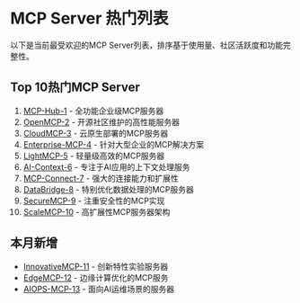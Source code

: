 # MCP Server 热门列表

以下是当前最受欢迎的MCP Server列表，排序基于使用量、社区活跃度和功能完整性。

## Top 10热门MCP Server

1. [MCP-Hub-1](server-001.md) - 全功能企业级MCP服务器
2. [OpenMCP-2](server-002.md) - 开源社区维护的高性能服务器
3. [CloudMCP-3](server-003.md) - 云原生部署的MCP服务器
4. [Enterprise-MCP-4](server-004.md) - 针对大型企业的MCP解决方案
5. [LightMCP-5](server-005.md) - 轻量级高效的MCP服务器
6. [AI-Context-6](server-006.md) - 专注于AI应用的上下文处理服务
7. [MCP-Connect-7](server-007.md) - 强大的连接能力和扩展性
8. [DataBridge-8](server-008.md) - 特别优化数据处理的MCP服务器
9. [SecureMCP-9](server-009.md) - 注重安全性的MCP实现
10. [ScaleMCP-10](server-010.md) - 高扩展性MCP服务器架构

## 本月新增

- [InnovativeMCP-11](server-011.md) - 创新特性实验服务器
- [EdgeMCP-12](server-012.md) - 边缘计算优化的MCP服务
- [AIOPS-MCP-13](server-013.md) - 面向AI运维场景的服务器
